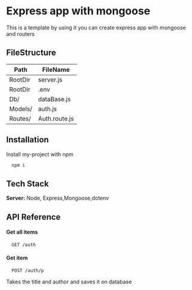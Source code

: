 
# Express app with mongoose

This is a template by using it you can create express app with mongoose and routers

## FileStructure

| Path             | FileName                                                                |
| ----------------- | ------------------------------------------------------------------ |
| RootDir | server.js |
| RootDir | .env |
| Db/ | dataBase.js |
| Models/ | auth.js |
| Routes/ | Auth.route.js |










## Installation

Install my-project with npm

```bash
  npm i
```
   



## Tech Stack



**Server:** Node, Express,Mongoose,dotenv









## API Reference

#### Get all items

```http
  GET /auth
```



#### Get item

```http
  POST /auth/p
```




Takes the title and author and saves it on database

